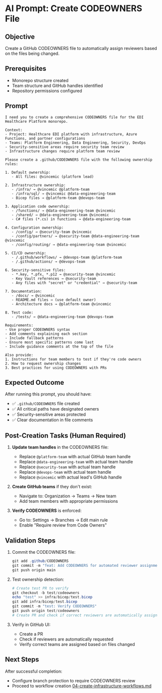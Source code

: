 # AI Prompt: Create CODEOWNERS File

## Objective
Create a GitHub CODEOWNERS file to automatically assign reviewers based on the files being changed.

## Prerequisites
- Monorepo structure created
- Team structure and GitHub handles identified
- Repository permissions configured

## Prompt

```
I need you to create a comprehensive CODEOWNERS file for the EDI Healthcare Platform monorepo.

Context:
- Project: Healthcare EDI platform with infrastructure, Azure Functions, and partner configurations
- Teams: Platform Engineering, Data Engineering, Security, DevOps
- Security-sensitive areas require security team review
- Infrastructure changes require platform team review

Please create a .github/CODEOWNERS file with the following ownership rules:

1. Default ownership:
   - All files: @vincemic (platform lead)

2. Infrastructure ownership:
   - /infra/ → @vincemic @platform-team
   - /infra/sql/ → @vincemic @data-engineering-team
   - Bicep files → @platform-team @devops-team

3. Application code ownership:
   - /functions/ → @data-engineering-team @vincemic
   - /shared/ → @data-engineering-team @vincemic
   - C# files (*.cs) in functions → @data-engineering-team

4. Configuration ownership:
   - /config/ → @security-team @vincemic
   - /config/partners/ → @security-team @data-engineering-team @vincemic
   - /config/routing/ → @data-engineering-team @vincemic

5. CI/CD ownership:
   - /.github/workflows/ → @devops-team @platform-team
   - /.github/actions/ → @devops-team

6. Security-sensitive files:
   - *.key, *.pfx, *.p12 → @security-team @vincemic
   - Key Vault references → @security-team
   - Any files with "secret" or "credential" → @security-team

7. Documentation:
   - /docs/ → @vincemic
   - README.md files → (use default owner)
   - Architecture docs → @platform-team @vincemic

8. Test code:
   - /tests/ → @data-engineering-team @devops-team

Requirements:
- Use proper CODEOWNERS syntax
- Add comments explaining each section
- Include fallback patterns
- Ensure most specific patterns come last
- Include guidance comments at the top of the file

Also provide:
1. Instructions for team members to test if they're code owners
2. How to request ownership changes
3. Best practices for using CODEOWNERS with PRs
```

## Expected Outcome

After running this prompt, you should have:
- ✅ `.github/CODEOWNERS` file created
- ✅ All critical paths have designated owners
- ✅ Security-sensitive areas protected
- ✅ Clear documentation in file comments

## Post-Creation Tasks (Human Required)

1. **Update team handles** in the CODEOWNERS file:
   - Replace `@platform-team` with actual GitHub team handle
   - Replace `@data-engineering-team` with actual team handle
   - Replace `@security-team` with actual team handle
   - Replace `@devops-team` with actual team handle
   - Replace `@vincemic` with actual lead's GitHub handle

2. **Create GitHub teams** if they don't exist:
   - Navigate to: Organization → Teams → New team
   - Add team members with appropriate permissions

3. **Verify CODEOWNERS** is enforced:
   - Go to: Settings → Branches → Edit main rule
   - Enable "Require review from Code Owners"

## Validation Steps

1. Commit the CODEOWNERS file:
   ```powershell
   git add .github/CODEOWNERS
   git commit -m "feat: Add CODEOWNERS for automated reviewer assignment"
   git push origin main
   ```

2. Test ownership detection:
   ```powershell
   # Create test PR to verify
   git checkout -b test/codeowners
   echo "test" >> infra/bicep/test.bicep
   git add infra/bicep/test.bicep
   git commit -m "test: Verify CODEOWNERS"
   git push origin test/codeowners
   # Create PR and check if correct reviewers are automatically assigned
   ```

3. Verify in GitHub UI:
   - Create a PR
   - Check if reviewers are automatically requested
   - Verify correct teams are assigned based on files changed

## Next Steps

After successful completion:
- Configure branch protection to require CODEOWNERS review
- Proceed to workflow creation [04-create-infrastructure-workflows.md](04-create-infrastructure-workflows.md)
